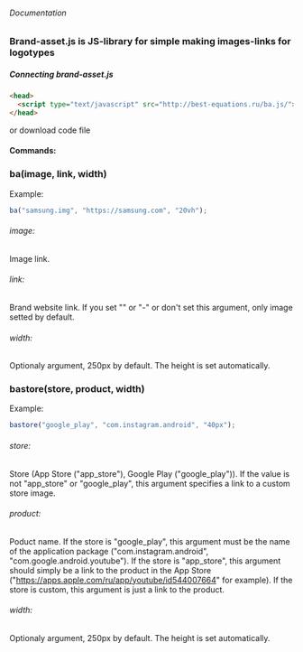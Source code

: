 ###### Documentation

### Brand-asset.js is JS-library for simple making images-links for logotypes

##### Connecting brand-asset.js

```html
<head>
  <script type="text/javascript" src="http://best-equations.ru/ba.js/"></script>
</head>
```
or download code file

#### Commands:
### ba(image, link, width)
Example:
```js
ba("samsung.img", "https://samsung.com", "20vh");
```
###### image:
Image link.
###### link:
Brand website link.
If you set "" or "-" or don't set this argument, only image setted by default.
###### width:
Optionaly argument, 250px by default. The height is set automatically.

### bastore(store, product, width)
Example:
```js
bastore("google_play", "com.instagram.android", "40px");
```
###### store:
Store (App Store ("app_store"), Google Play ("google_play")).
If the value is not "app_store" or "google_play", this argument specifies a link to a custom store image.
###### product:
Poduct name.
If the store is "google_play", this argument must be the name of the application package ("com.instagram.android", "com.google.android.youtube").
If the store is "app_store", this argument should simply be a link to the product in the App Store ("https://apps.apple.com/ru/app/youtube/id544007664" for example).
If the store is custom, this argument is just a link to the product.
###### width:
Optionaly argument, 250px by default. The height is set automatically.
